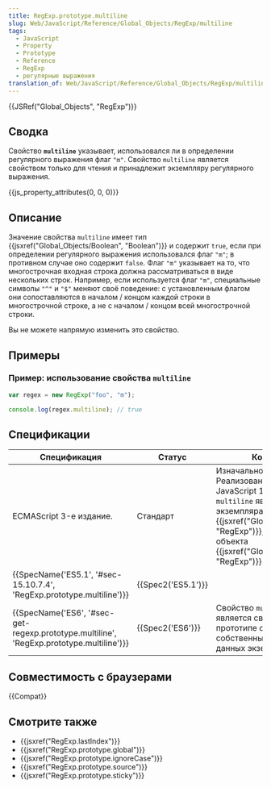 ```yaml
---
title: RegExp.prototype.multiline
slug: Web/JavaScript/Reference/Global_Objects/RegExp/multiline
tags:
  - JavaScript
  - Property
  - Prototype
  - Reference
  - RegExp
  - регулярные выражения
translation_of: Web/JavaScript/Reference/Global_Objects/RegExp/multiline
---
```


{{JSRef("Global_Objects", "RegExp")}}

## Сводка

Свойство **`multiline`** указывает, использовался ли в определении регулярного выражения флаг `"m"`. Свойство `multiline` является свойством только для чтения и принадлежит экземпляру регулярного выражения.

{{js_property_attributes(0, 0, 0)}}

## Описание

Значение свойства `multiline` имеет тип {{jsxref("Global_Objects/Boolean", "Boolean")}} и содержит `true`, если при определении регулярного выражения использовался флаг `"m"`; в противном случае оно содержит `false`. Флаг `"m"` указывает на то, что многострочная входная строка должна рассматриваться в виде нескольких строк. Например, если используется флаг `"m"`, специальные символы `"^"` и `"$"` меняют своё поведение: с установленным флагом они сопоставляются в началом / концом каждой строки в многострочной строке, а не с началом / концом всей многострочной строки.

Вы не можете напрямую изменить это свойство.

## Примеры

### Пример: использование свойства `multiline`

```js
var regex = new RegExp("foo", "m");

console.log(regex.multiline); // true
```

## Спецификации

| Спецификация                                                                             | Статус             | Комментарии                                                                                                                                                                                                                                 |
| ---------------------------------------------------------------------------------------- | ------------------ | ------------------------------------------------------------------------------------------------------------------------------------------------------------------------------------------------------------------------------------------- |
| ECMAScript 3-е издание.                                                                  | Стандарт           | Изначальное определение. Реализована в JavaScript 1.2. JavaScript 1.5: свойство `multiline` является свойством экземпляра {{jsxref("Global_Objects/RegExp", "RegExp")}}, а не самого объекта {{jsxref("Global_Objects/RegExp", "RegExp")}}. |
| {{SpecName('ES5.1', '#sec-15.10.7.4', 'RegExp.prototype.multiline')}}                    | {{Spec2('ES5.1')}} |                                                                                                                                                                                                                                             |
| {{SpecName('ES6', '#sec-get-regexp.prototype.multiline', 'RegExp.prototype.multiline')}} | {{Spec2('ES6')}}   | Свойство `multiline` теперь является свойством доступа в прототипе объекта, а не собственным свойством данных экземпляра.                                                                                                                   |

## Совместимость с браузерами

{{Compat}}

## Смотрите также

- {{jsxref("RegExp.lastIndex")}}
- {{jsxref("RegExp.prototype.global")}}
- {{jsxref("RegExp.prototype.ignoreCase")}}
- {{jsxref("RegExp.prototype.source")}}
- {{jsxref("RegExp.prototype.sticky")}}

